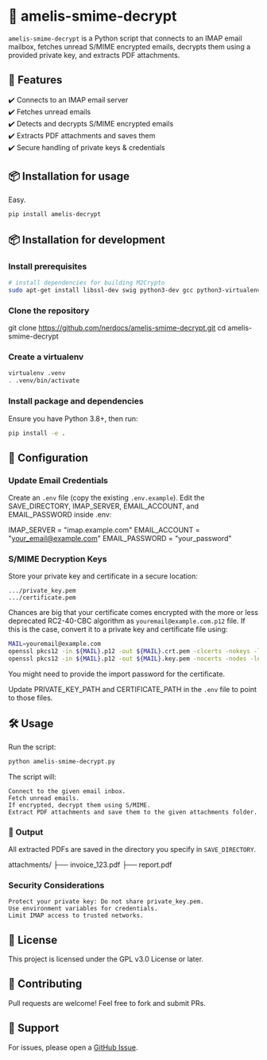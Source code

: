 # 📧 amelis-smime-decrypt

`amelis-smime-decrypt` is a Python script that connects to an IMAP email mailbox, fetches unread S/MIME encrypted emails, decrypts them using a provided private key, and extracts PDF attachments.

## 🚀 Features

✔️ Connects to an IMAP email server<br>
✔️ Fetches unread emails<br>
✔️ Detects and decrypts S/MIME encrypted emails<br>
✔️ Extracts PDF attachments and saves them<br>
✔️ Secure handling of private keys & credentials<br>

## 📦 Installation for usage

Easy.

[//]: # (TODO: This is still necessary to be done.)
```bash
pip install amelis-decrypt
```

## 📦 Installation for development

### Install prerequisites
```bash
# install dependencies for building M2Crypto
sudo apt-get install libssl-dev swig python3-dev gcc python3-virtualenv
```

###  Clone the repository

git clone https://github.com/nerdocs/amelis-smime-decrypt.git
cd amelis-smime-decrypt

### Create a virtualenv

```bash
virtualenv .venv
. .venv/bin/activate
```

### Install package and dependencies

Ensure you have Python 3.8+, then run:

```bash
pip install -e .
```

## 🔑 Configuration

### Update Email Credentials

Create an `.env` file (copy the existing `.env.example`).
Edit the SAVE_DIRECTORY, IMAP_SERVER, EMAIL_ACCOUNT, and EMAIL_PASSWORD inside .env:

IMAP_SERVER = "imap.example.com"
EMAIL_ACCOUNT = "your_email@example.com"
EMAIL_PASSWORD = "your_password"


### S/MIME Decryption Keys

Store your private key and certificate in a secure location:

    .../private_key.pem
    .../certificate.pem

Chances are big that your certificate comes encrypted with the more or less deprecated RC2-40-CBC algorithm as `youremail@example.com.p12` file. If this is the case, convert it to a private key and certificate file using:

```bash
MAIL=youremail@example.com
openssl pkcs12 -in ${MAIL}.p12 -out ${MAIL}.crt.pem -clcerts -nokeys -legacy
openssl pkcs12 -in ${MAIL}.p12 -out ${MAIL}.key.pem -nocerts -nodes -legacy
```
You might need to provide the import password for the certificate.

Update PRIVATE_KEY_PATH and CERTIFICATE_PATH in the `.env` file to point to those files.

## 🛠️ Usage

Run the script:

```bash
python amelis-smime-decrypt.py
```

The script will:

    Connect to the given email inbox.
    Fetch unread emails.
    If encrypted, decrypt them using S/MIME.
    Extract PDF attachments and save them to the given attachments folder.

### 📂 Output

All extracted PDFs are saved in the directory you specify in `SAVE_DIRECTORY`.

attachments/
 ├── invoice_123.pdf
 ├── report.pdf

### Security Considerations

    Protect your private key: Do not share private_key.pem.
    Use environment variables for credentials.
    Limit IMAP access to trusted networks.

## 📝 License

This project is licensed under the GPL v3.0 License or later.

## 🤝 Contributing

Pull requests are welcome! Feel free to fork and submit PRs.

## 📧 Support

For issues, please open a [GitHub Issue](https://github.com/nerdocs/amelis-smime-decrypt.git/issues).